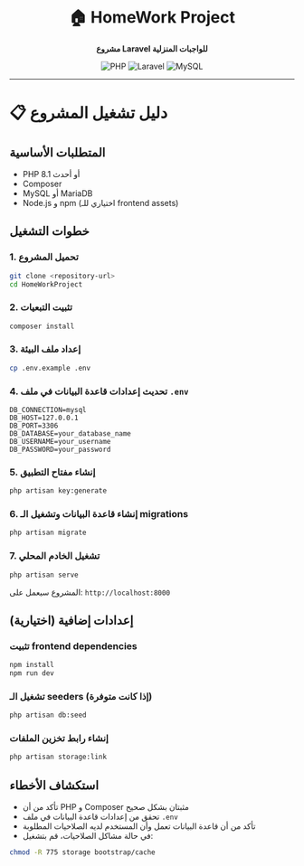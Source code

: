 <div align="center">
  <h1>🏠 HomeWork Project</h1>
  <p><strong>مشروع Laravel للواجبات المنزلية</strong></p>
  
  ![PHP](https://img.shields.io/badge/PHP-8.1+-777BB4?style=flat-square&logo=php&logoColor=white)
  ![Laravel](https://img.shields.io/badge/Laravel-10.x-FF2D20?style=flat-square&logo=laravel&logoColor=white)
  ![MySQL](https://img.shields.io/badge/MySQL-8.0+-4479A1?style=flat-square&logo=mysql&logoColor=white)
</div>

---

# 📋 دليل تشغيل المشروع

## المتطلبات الأساسية

- PHP 8.1 أو أحدث
- Composer
- MySQL أو MariaDB
- Node.js و npm (اختياري للـ frontend assets)

## خطوات التشغيل

### 1. تحميل المشروع
```bash
git clone <repository-url>
cd HomeWorkProject
```

### 2. تثبيت التبعيات
```bash
composer install
```

### 3. إعداد ملف البيئة
```bash
cp .env.example .env
```

### 4. تحديث إعدادات قاعدة البيانات في ملف `.env`
```env
DB_CONNECTION=mysql
DB_HOST=127.0.0.1
DB_PORT=3306
DB_DATABASE=your_database_name
DB_USERNAME=your_username
DB_PASSWORD=your_password
```

### 5. إنشاء مفتاح التطبيق
```bash
php artisan key:generate
```

### 6. إنشاء قاعدة البيانات وتشغيل الـ migrations
```bash
php artisan migrate
```

### 7. تشغيل الخادم المحلي
```bash
php artisan serve
```

المشروع سيعمل على: `http://localhost:8000`

## إعدادات إضافية (اختيارية)

### تثبيت frontend dependencies
```bash
npm install
npm run dev
```

### تشغيل الـ seeders (إذا كانت متوفرة)
```bash
php artisan db:seed
```

### إنشاء رابط تخزين الملفات
```bash
php artisan storage:link
```

## استكشاف الأخطاء

- تأكد من أن PHP و Composer مثبتان بشكل صحيح
- تحقق من إعدادات قاعدة البيانات في ملف `.env`
- تأكد من أن قاعدة البيانات تعمل وأن المستخدم لديه الصلاحيات المطلوبة
- في حالة مشاكل الصلاحيات، قم بتشغيل:
```bash
chmod -R 775 storage bootstrap/cache
```